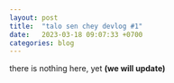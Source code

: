```yaml
---
layout: post
title:  "talo sen chey devlog #1"
date:   2023-03-18 09:07:33 +0700
categories: blog
---
```

there is nothing here, yet 
**(we will update)**